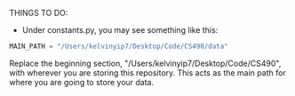 THINGS TO DO:

- Under constants.py, you may see something like this:

```python
MAIN_PATH = "/Users/kelvinyip7/Desktop/Code/CS490/data"
```

Replace the beginning section, "/Users/kelvinyip7/Desktop/Code/CS490", with wherever you are storing this repository. This acts as the main path for where you are going to store your data.